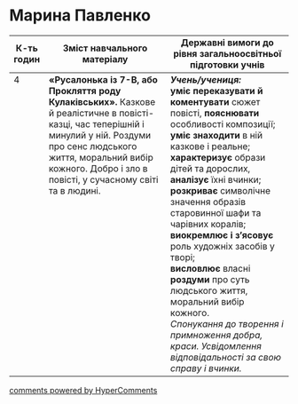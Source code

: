 <div id="hypercomments_widget" class="js-hypercomments-widget invisible"></div>

# Марина Павленко

<table>
  <tr>
    <td width="10%" align="center"><b>К-ть годин</b></td>
    <td width="45%" align="center"><b>Зміст навчального матеріалу</b></td>
    <td width="45%" align="center"><b>Державні вимоги до рівня загальноосвітньої підготовки учнів</b></td>
  </tr>
<tbody>
  <tr>
<td width="10%" style="vertical-align:top !important;">4</td>
    <td width="45%" style="vertical-align:top !important;">
<b>«Русалонька із 7-В, або Прокляття роду Кулаківських».</b> Казкове й реалістичне в повісті-казці, час теперішній і минулий у ній. Роздуми про сенс людського життя, моральний вибір кожного. Добро і зло в повісті, у сучасному світі та в людині.
</td>
    <td width="45%" style="vertical-align:top !important;">
<i><b>Учень/учениця:</b></i><br>
<b>уміє переказувати й коментувати</b> сюжет повісті, <b>пояснювати</b> особливості композиції; <b>умiє знаходити</b> в ній казкове і реальне;<br>
<b>характеризує</b> образи дітей та дорослих, <b>аналізує</b> їхні вчинки; <br>
<b>розкриває</b> символічне значення образів старовинної шафи та чарівних коралів; <br>
<b>виокремлює і з’ясовує</b> роль художніх засобів у творі;<br> 
<b>висловлює</b> власні <b>роздуми</b> про суть людського життя, моральний вибір кожного. <br> 
<i>Спонукання до творення і примноження добра, краси. Усвідомлення відповідальності за свою справу і вчинки. </i> </td>
  </tr>
</tbody>
</table>

<div class="js-hypercomments-container">
<a href="http://hypercomments.com" class="hc-link" title="comments widget">comments powered by HyperComments</a>
</div>